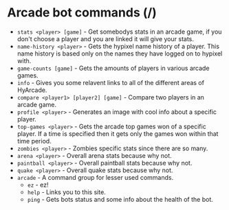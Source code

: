# Arcade bot commands (/)
* `stats <player> [game]` - Get somebodys stats in an arcade game, if you don't choose a player and you are linked it will give your stats.
* `name-history <player>` - Gets the hypixel name history of a player. This name history is based only on the names they have logged on to hypixel with.
* `game-counts [game]` - Gets the amounts of players in various arcade games.
* `info` - Gives you some relavent links to all of the different areas of HyArcade.
* `compare <player1> [player2] [game]` - Compare two players in an arcade game.
* `profile <player>` - Generates an image with cool info about a specific player.
* `top-games <player>` - Gets the arcade top games won of a specific player. If a time is specified then it gets only the games won within that time period.
* `zombies <player>` - Zombies specific stats since there are so many.
* `arena <player>` - Overall arena stats because why not.
* `paintball <player>` - Overall paintball stats because why not.
* `quake <player>` - Overall quake stats because why not.
* `arcade` - A command group for lesser used commands.
  * `ez` - ez!
  * `help` - Links you to this site.
  * `ping` - Gets bots status and some info about the health of the bot.